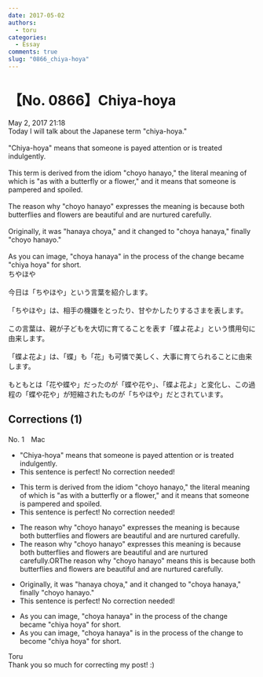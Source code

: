```yaml
---
date: 2017-05-02
authors:
  - toru
categories:
  - Essay
comments: true
slug: "0866_chiya-hoya"
---
```


# 【No. 0866】Chiya-hoya
<div class="date">May 2, 2017 21:18</div>
<div id="post"><div id="body_show_ori">
Today I will talk about the Japanese term "chiya-hoya."<br/><br/>"Chiya-hoya" means that someone is payed attention or is treated indulgently.<br/><br/>This term is derived from the idiom "choyo hanayo," the literal meaning of which is "as with a butterfly or a flower," and it means that someone is pampered and spoiled.<br/><br/>The reason why "choyo hanayo" expresses the meaning is because both butterflies and flowers are beautiful and are nurtured carefully.<br/><br/>Originally, it was "hanaya choya," and it changed to "choya hanaya," finally "choyo hanayo."<br/><br/>As you can image, "choya hanaya" in the process of the change became "chiya hoya" for short.
</div></div>

<!-- more -->

<div id="post_ja"><div id="body_show_mo">
ちやほや<br/><br/>今日は「ちやほや」という言葉を紹介します。<br/><br/>「ちやほや」は、相手の機嫌をとったり、甘やかしたりするさまを表します。<br/><br/>この言葉は、親が子どもを大切に育てることを表す「蝶よ花よ」という慣用句に由来します。<br/><br/>「蝶よ花よ」は、「蝶」も「花」も可憐で美しく、大事に育てられることに由来します。<br/><br/>もともとは「花や蝶や」だったのが「蝶や花や」、「蝶よ花よ」と変化し、この過程の「蝶や花や」が短縮されたものが「ちやほや」だとされています。
</div></div>

## Corrections (1)
<div id="block"><div class="first_name"> No. 1　<span class="just_name">Mac</span></div><div id="block2">
<ul class="correction_field">
<li class="incorrect">"Chiya-hoya" means that someone is payed attention or is treated indulgently.</li>
<li class="corrected perfect">This sentence is perfect! No correction needed!</li>
</ul>
<ul class="correction_field">
<li class="incorrect">This term is derived from the idiom "choyo hanayo," the literal meaning of which is "as with a butterfly or a flower," and it means that someone is pampered and spoiled.</li>
<li class="corrected perfect">This sentence is perfect! No correction needed!</li>
</ul>
<ul class="correction_field">
<li class="incorrect">The reason why "choyo hanayo" expresses the meaning is because both butterflies and flowers are beautiful and are nurtured carefully.</li>
<li class="corrected correct">
The reason why "choyo hanayo" expresses <span class="f_red">this </span>meaning is because both butterflies and flowers are beautiful and are nurtured carefully.ORThe reason why "choyo hanayo" <span class="f_red">means this </span>is because both butterflies and flowers are beautiful and are nurtured carefully.
</li>
</ul>
<ul class="correction_field">
<li class="incorrect">Originally, it was "hanaya choya," and it changed to "choya hanaya," finally "choyo hanayo."</li>
<li class="corrected perfect">This sentence is perfect! No correction needed!</li>
</ul>
<ul class="correction_field">
<li class="incorrect">As you can image, "choya hanaya" in the process of the change became "chiya hoya" for short.</li>
<li class="corrected correct">
As you can image, "choya hanaya" <span class="f_blue">is </span>in the process of the change <span class="f_blue">to</span> bec<span class="f_red">o</span>me "chiya hoya" for short.
</li>
</ul>
</div><div class="name"><span class="just_name">Toru</span><br>
Thank you so much for correcting my post! :)
</div>
</div>
